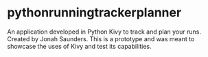 # pythonrunningtrackerplanner
An application developed in Python Kivy to track and plan your runs.
Created by Jonah Saunders. 
This is a prototype and was meant to showcase the uses of Kivy and test its capabilities.
